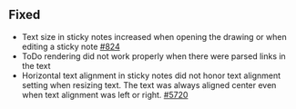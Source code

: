 ## Fixed
- Text size in sticky notes increased when opening the drawing or when editing a sticky note [#824](https://github.com/zsviczian/obsidian-excalidraw-plugin/issues/824)
- ToDo rendering did not work properly when there were parsed links in the text
- Horizontal text alignment in sticky notes did not honor text alignment setting when resizing text. The text was always aligned center even when text alignment was left or right. [#5720](https://github.com/excalidraw/excalidraw/issues/5720)